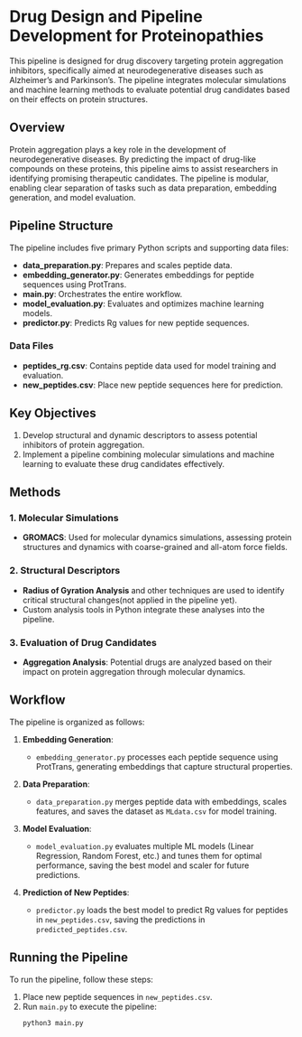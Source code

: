 # Drug Design and Pipeline Development for Proteinopathies

This pipeline is designed for drug discovery targeting protein aggregation inhibitors, specifically aimed at neurodegenerative diseases such as Alzheimer’s and Parkinson’s. The pipeline integrates molecular simulations and machine learning methods to evaluate potential drug candidates based on their effects on protein structures.

## Overview

Protein aggregation plays a key role in the development of neurodegenerative diseases. By predicting the impact of drug-like compounds on these proteins, this pipeline aims to assist researchers in identifying promising therapeutic candidates. The pipeline is modular, enabling clear separation of tasks such as data preparation, embedding generation, and model evaluation.

## Pipeline Structure

The pipeline includes five primary Python scripts and supporting data files:
- **data_preparation.py**: Prepares and scales peptide data.
- **embedding_generator.py**: Generates embeddings for peptide sequences using ProtTrans.
- **main.py**: Orchestrates the entire workflow.
- **model_evaluation.py**: Evaluates and optimizes machine learning models.
- **predictor.py**: Predicts Rg values for new peptide sequences.

### Data Files
- **peptides_rg.csv**: Contains peptide data used for model training and evaluation.
- **new_peptides.csv**: Place new peptide sequences here for prediction.

## Key Objectives

1. Develop structural and dynamic descriptors to assess potential inhibitors of protein aggregation.
2. Implement a pipeline combining molecular simulations and machine learning to evaluate these drug candidates effectively.

## Methods

### 1. Molecular Simulations
- **GROMACS**: Used for molecular dynamics simulations, assessing protein structures and dynamics with coarse-grained and all-atom force fields.

### 2. Structural Descriptors
- **Radius of Gyration Analysis** and other techniques are used to identify critical structural changes(not applied in the pipeline yet).
- Custom analysis tools in Python integrate these analyses into the pipeline.

### 3. Evaluation of Drug Candidates
- **Aggregation Analysis**: Potential drugs are analyzed based on their impact on protein aggregation through molecular dynamics.

## Workflow

The pipeline is organized as follows:

1. **Embedding Generation**:
   - `embedding_generator.py` processes each peptide sequence using ProtTrans, generating embeddings that capture structural properties.

2. **Data Preparation**:
   - `data_preparation.py` merges peptide data with embeddings, scales features, and saves the dataset as `MLdata.csv` for model training.

3. **Model Evaluation**:
   - `model_evaluation.py` evaluates multiple ML models (Linear Regression, Random Forest, etc.) and tunes them for optimal performance, saving the best model and scaler for future predictions.

4. **Prediction of New Peptides**:
   - `predictor.py` loads the best model to predict Rg values for peptides in `new_peptides.csv`, saving the predictions in `predicted_peptides.csv`.

## Running the Pipeline

To run the pipeline, follow these steps:

1. Place new peptide sequences in `new_peptides.csv`.
2. Run `main.py` to execute the pipeline:
   ```bash
   python3 main.py
